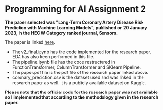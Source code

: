 # Programming for AI Assignment 2

**The paper selected was "Long-Term Coronary Artery Disease Risk Prediction with Machine Learning Models", published on 20 January 2023, in the HEC W Category ranked journal, Sensors.**

The paper is linked [here](https://www.mdpi.com/1424-8220/23/3/1193).

- The v2_final.ipynb has the code implemented for the research paper. EDA has also been performed in this file.
- The pipeline.ipynb file has the code restructured in FunctionTransformer, ColumnTransformer and SKlearn Pipeline.
- The paper.pdf file is the pdf file of the research paper linked above.
- coronary_prediction.csv is the dataset used and was linked in the research paper as well. It is a publicly available dataset on Kaggle.

**Please note that the official code for the research paper was not available so I implemented that according to the methodology given in the research paper.**
